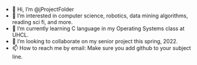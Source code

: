 - 👋 Hi, I’m @jProjectFolder
- 👀 I’m interested in computer science, robotics, data mining algorithms, reading sci fi, and more.
- 🌱 I’m currently learning C language in my Operating Systems class at UHCL.
- 💞️ I’m looking to collaborate on my senior project this spring, 2022.
- 📫 How to reach me by email:  Make sure you add github to your subject line.

<!---
jProjectFolder/jProjectFolder is a ✨ special ✨ repository because its `README.md` (this file) appears on your GitHub profile.
You can click the Preview link to take a look at your changes.
--->
